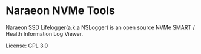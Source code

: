 # Naraeon NVMe Tools

Naraeon SSD Lifelogger(a.k.a NSLogger) is an open source NVMe SMART / Health Information Log Viewer.

License: GPL 3.0
